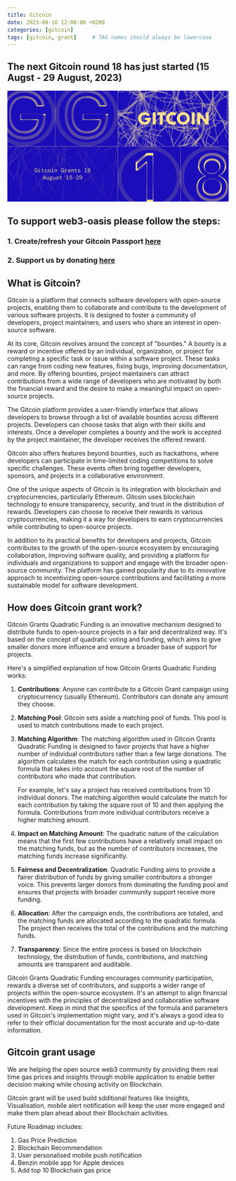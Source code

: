 ```yaml
---
title: Gitcoin
date: 2023-08-16 12:00:00 +0200
categories: [gitcoin]
tags: [gitcoin, grant]     # TAG names should always be lowercase
---
```


## The next Gitcoin round 18 has just started (15 Augst - 29 August, 2023)

![Gitcoin grant round 18](/assets/img/articles/gitcoin_grant_18.png)

## To support web3-oasis please follow the steps: 
### 1. Create/refresh your Gitcoin Passport [here](https://passport.gitcoin.co/)
### 2. Support us by donating [here](https://explorer.gitcoin.co/#/round/10/0x8de918f0163b2021839a8d84954dd7e8e151326d/0x8de918f0163b2021839a8d84954dd7e8e151326d-51)


## What is Gitcoin?
Gitcoin is a platform that connects software developers with open-source projects, enabling them to collaborate and contribute to the development of various software projects. It is designed to foster a community of developers, project maintainers, and users who share an interest in open-source software.

At its core, Gitcoin revolves around the concept of "bounties." A bounty is a reward or incentive offered by an individual, organization, or project for completing a specific task or issue within a software project. These tasks can range from coding new features, fixing bugs, improving documentation, and more. By offering bounties, project maintainers can attract contributions from a wide range of developers who are motivated by both the financial reward and the desire to make a meaningful impact on open-source projects.

The Gitcoin platform provides a user-friendly interface that allows developers to browse through a list of available bounties across different projects. Developers can choose tasks that align with their skills and interests. Once a developer completes a bounty and the work is accepted by the project maintainer, the developer receives the offered reward.

Gitcoin also offers features beyond bounties, such as hackathons, where developers can participate in time-limited coding competitions to solve specific challenges. These events often bring together developers, sponsors, and projects in a collaborative environment.

One of the unique aspects of Gitcoin is its integration with blockchain and cryptocurrencies, particularly Ethereum. Gitcoin uses blockchain technology to ensure transparency, security, and trust in the distribution of rewards. Developers can choose to receive their rewards in various cryptocurrencies, making it a way for developers to earn cryptocurrencies while contributing to open-source projects.

In addition to its practical benefits for developers and projects, Gitcoin contributes to the growth of the open-source ecosystem by encouraging collaboration, improving software quality, and providing a platform for individuals and organizations to support and engage with the broader open-source community. The platform has gained popularity due to its innovative approach to incentivizing open-source contributions and facilitating a more sustainable model for software development.

## How does Gitcoin grant work?
Gitcoin Grants Quadratic Funding is an innovative mechanism designed to distribute funds to open-source projects in a fair and decentralized way. It's based on the concept of quadratic voting and funding, which aims to give smaller donors more influence and ensure a broader base of support for projects.

Here's a simplified explanation of how Gitcoin Grants Quadratic Funding works:

1. **Contributions**: Anyone can contribute to a Gitcoin Grant campaign using cryptocurrency (usually Ethereum). Contributors can donate any amount they choose.

2. **Matching Pool**: Gitcoin sets aside a matching pool of funds. This pool is used to match contributions made to each project.

3. **Matching Algorithm**: The matching algorithm used in Gitcoin Grants Quadratic Funding is designed to favor projects that have a higher number of individual contributors rather than a few large donations. The algorithm calculates the match for each contribution using a quadratic formula that takes into account the square root of the number of contributors who made that contribution.

   For example, let's say a project has received contributions from 10 individual donors. The matching algorithm would calculate the match for each contribution by taking the square root of 10 and then applying the formula. Contributions from more individual contributors receive a higher matching amount.

4. **Impact on Matching Amount**: The quadratic nature of the calculation means that the first few contributions have a relatively small impact on the matching funds, but as the number of contributors increases, the matching funds increase significantly.

5. **Fairness and Decentralization**: Quadratic Funding aims to provide a fairer distribution of funds by giving smaller contributors a stronger voice. This prevents larger donors from dominating the funding pool and ensures that projects with broader community support receive more funding.

6. **Allocation**: After the campaign ends, the contributions are totaled, and the matching funds are allocated according to the quadratic formula. The project then receives the total of the contributions and the matching funds.

7. **Transparency**: Since the entire process is based on blockchain technology, the distribution of funds, contributions, and matching amounts are transparent and auditable.

Gitcoin Grants Quadratic Funding encourages community participation, rewards a diverse set of contributors, and supports a wider range of projects within the open-source ecosystem. It's an attempt to align financial incentives with the principles of decentralized and collaborative software development. Keep in mind that the specifics of the formula and parameters used in Gitcoin's implementation might vary, and it's always a good idea to refer to their official documentation for the most accurate and up-to-date information.

## Gitcoin grant usage
We are helping the open source web3 community by providing them real time gas prices and insights through mobile application to enable better decision making while chosing activity on Blockchain.

Gitcoin grant will be used build sdditional features like Insights, Visualisation, mobile alert notification will keep the user more engaged and make them plan ahead about their Blockchain activities.

Future Roadmap includes:

1. Gas Price Prediction
2. Blockchain Recommendation
3. User personalised mobile push notification
4. Benzin mobile app for Apple devices
5. Add top 10 Blockchain gas price
